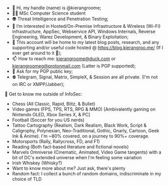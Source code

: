 - 👋 Hi, my handle (name) is @kierangroome;
- 👨‍🎓 MSc Computer Science student
- 👽 Threat Intelligence and Penetration Testing;
- 👾 I’m interested in Hosted/On-Premise Infrastructure & Wireless (Wi-Fi) Infrastructure, AppSec, Webservice API, Windows Internals, Reverse Engineering, Warez Development, & Binary Exploitation;
- 👻 This account will be home to my latest blog posts, research, and any supporting and/or useful code hosted @ https://blog.kierangroo.me/ (If I ever get around to it 🤪);
- 📫 How to reach me: kierangroome@duck.com or kierangroomeg@protonmail.com (Latter is PGP supported);
- 🔑 Ask for my PGP public key;
- ⛔ Telegram, Signal, Matrix, SimpleX, & Session are all private. (I'm not on IRC or XMPP/Jabber);




🧐 Get to know me outside of InfoSec:
- Chess (All Classic, Rapid, Blitz, & Bullet)
- Video games (FPS, TPS, RTS, RPG & MMO) [Ambivalently gaming on Nintendo OLED, Xbox Series X, & PC]
- Football (Soccer for you US nerds)
- Tattoo Cartography (Realism, Dark Realism, Black Work, Script & Caligrophy, Polynesian, Neo-Traditional, Gothic, Gnarly, Cartoon, Geek Ink & Anime). I'm ~80% covered, on a journey to 90%+ coverage.
- Motorsports (Rally, Rallycross, FD, and F1)
- Reading (Both fact-based literature and fictional novels)
- Marvels Omniverse (Cinematic, Animated, Video Game tangents) with a bit of DC's extended universe when I'm feeling some variation
- Irish Whiskey (Whisky?)
- Want to know more about me? Just ask, there's plenty
- Random fact: I collect a bunch of random domains, indiscriminate in my choice of TLD

<!---
kierangroome/kierangroome is a ✨ special ✨ repository because its `README.md` (this file) appears on your GitHub profile.
You can click the Preview link to take a look at your changes.
--->
